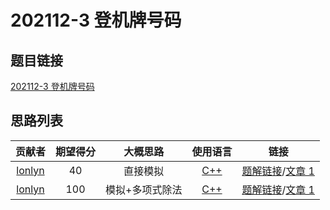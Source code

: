 # 202112-3 登机牌号码

## 题目链接

[202112-3 登机牌号码](http://118.190.20.162/view.page?gpid=T136)

## 思路列表

| 贡献者 | 期望得分 | 大概思路 | 使用语言 | 链接 |
| :-: | :-: | :-: | :-: | :-: | 
| [lonlyn](https://github.com/lxlonlyn) | 40 | 直接模拟 | [C++](1.md#code1) | [题解链接](1.md#40)/[文章 1] |
| [lonlyn](https://github.com/lxlonlyn) | 100 | 模拟+多项式除法 | [C++](1.md#code2) | [题解链接](1.md#100)/[文章 1] |

[文章 1]: 1.md